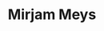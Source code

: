 ---
title: "Mirjam Meys"
presenter_id: mirjam_meys
layout: member_all_publications
permalink: /member_full_publications/:presenter_id/
---